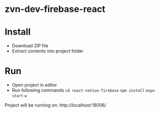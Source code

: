 # zvn-dev-firebase-react

# Install
- Download ZIP file
- Extract contents into project folder

# Run
- Open project in editor
- Run following commands
  `cd react-native-firebase`
  `npm install`
  `expo start`
  `w`
 
 Project will be running on: http://localhost:19006/
